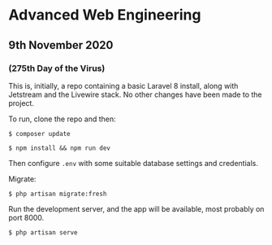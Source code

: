 
# Advanced Web Engineering

## 9th November 2020

### (275th Day of the Virus)

This is, initially, a repo containing a basic Laravel 8 install,
along with Jetstream and the Livewire stack. No other changes
have been made to the project.

To run, clone the repo and then:

`$ composer update`

`$ npm install && npm run dev`

Then configure `.env` with some suitable database settings
and credentials.

Migrate:

`$ php artisan migrate:fresh`

Run the development server, and the app will be available,
most probably on port 8000.

`$ php artisan serve`
